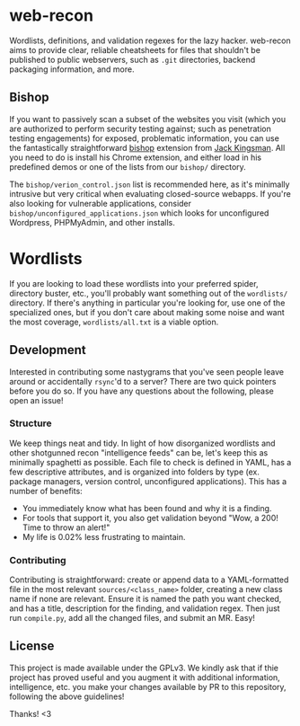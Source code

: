 # web-recon
Wordlists, definitions, and validation regexes for the lazy hacker. web-recon aims to provide clear, reliable cheatsheets for files that shouldn't be published to public webservers, such as `.git` directories, backend packaging information, and more.

## Bishop
If you want to passively scan a subset of the websites you visit (which you are authorized to perform security testing against; such as penetration testing engagements) for exposed, problematic information, you can use the fantastically straightforward [bishop](https://github.com/jkingsman/bishop) extension from [Jack Kingsman](http://jacksbrain.com). All you need to do is install his Chrome extension, and either load in his predefined demos or one of the lists from our `bishop/` directory.

The `bishop/verion_control.json` list is recommended here, as it's minimally intrusive but very critical when evaluating closed-source webapps. If you're also looking for vulnerable applications, consider `bishop/unconfigured_applications.json` which looks for unconfigured Wordpress, PHPMyAdmin, and other installs.

# Wordlists
If you are looking to load these wordlists into your preferred spider, directory buster, etc., you'll probably want something out of the `wordlists/` directory. If there's anything in particular you're looking for, use one of the specialized ones, but if you don't care about making some noise and want the most coverage, `wordlists/all.txt` is a viable option.

## Development
Interested in contributing some nastygrams that you've seen people leave around or accidentally `rsync`'d to a server? There are two quick pointers before you do so. If you have any questions about the following, please open an issue!

### Structure
We keep things neat and tidy. In light of how disorganized wordlists and other shotgunned recon "intelligence feeds" can be, let's keep this as minimally spaghetti as possible. Each file to check is defined in YAML, has a few descriptive attributes, and is organized into folders by type (ex. package managers, version control, unconfigured applications). This has a number of benefits:

- You immediately know what has been found and why it is a finding.
- For tools that support it, you also get validation beyond "Wow, a 200! Time to throw an alert!"
- My life is 0.02% less frustrating to maintain.

### Contributing
Contributing is straightforward: create or append data to a YAML-formatted file in the most relevant `sources/<class_name>` folder, creating a new class name if none are relevant. Ensure it is named the path you want checked, and has a title, description for the finding, and validation regex. Then just run `compile.py`, add all the changed files, and submit an MR. Easy!

## License

This project is made available under the GPLv3. We kindly ask that if thie project has proved useful and you augment it with additional information, intelligence, etc. you make your changes available by PR to this repository, following the above guidelines!

Thanks! <3